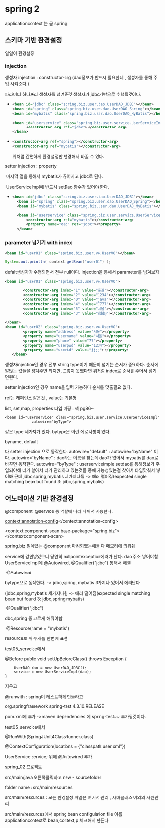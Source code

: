 # spring 2

applicationcontext 는 곧 spring 

## 스키마 기반 환경설정

일일이 환경설정

### injection 

생성자 injection : constructor-arg (dao정보가 반드시 필요한데 , 생성자를 통해 주입 시켜준다.) 

파라미터 하나짜리 생성자를 넘겨준것 생성자가 jdbc기반으로 수행될것이다. 

- ```xml
  <bean id="jdbc" class="spring.biz.user.dao.UserDAO_JDBC"></bean>
  <bean id="spring" class="spring.biz.user.dao.UserDAO_Spring"></bean>
  <bean id="mybatis" class="spring.biz.user.dao.UserDAO_MyBatis"></bean>
  	
  <bean id="userservice" class="spring.biz.user.service.UserServiceImpl">	
  		<constructor-arg ref="jdbc"></constructor-arg>	
  </bean>
  ```

- ``` xml
  <constructor-arg ref="spring"></constructor-arg>
  <constructor-arg ref="mybatis"></constructor-arg>
  ```

  위처럼 간편하게 환경설정만 변경해서 바꿀 수 있다. 

setter injection : property

​	마지막 열을 통해서 mybatis가 끊어지고 jdbc로 된다. 

​	UserServiceImpl에 반드시 setDao 함수가 있어야 한다. 

- ``` xml
  <bean id="jdbc" class="spring.biz.user.dao.UserDAO_JDBC"></bean>
  	<bean id="spring" class="spring.biz.user.dao.UserDAO_Spring"></bean>
  	<bean id="mybatis" class="spring.biz.user.dao.UserDAO_MyBatis"></bean>
  	
  	<bean id="userservice" class="spring.biz.user.service.UserServiceImpl">
  		<constructor-arg ref="mybatis"></constructor-arg>
  		<property name="dao" ref="jdbc"></property>
  	</bean>
  ```

### parameter 넘기기 with index

``` xml
<bean id="user01" class="spring.biz.user.vo.UserVO"></bean>
```

``` java
System.out.println( context.getBean("user01") );
```

defalt생성자가 수행되면서 전부 null이다.  injection을 통해서 parameter를 넘겨보자 

```xml
<bean id="user01" class="spring.biz.user.vo.UserVO">
		
		<constructor-arg index="1" value="홍길"></constructor-arg>
		<constructor-arg index="2" value="1234"></constructor-arg>
		<constructor-arg index="0" value="java"></constructor-arg>
		<constructor-arg index="4" value="7777"></constructor-arg>
		<constructor-arg index="5" value="서울"></constructor-arg>
		<constructor-arg index="3" value="ddd@"></constructor-arg>
		
</bean>
<bean id="user02" class="spring.biz.user.vo.UserVO">
		<property name="address" value="서울"></property>
		<property name="username" value="서울"></property>
		<property name="phone" value="77"></property>
		<property name="userpwd" value="1234"></property>
		<property name="userid" value="jjjj"></property>
   </bean>
```

생성자injection인 경우 전부 string type이기 때문에 넘기는 순서가 중요하다. 순서에 알맍는 값들을 넘겨주면 되지만, 그렇지 못했다면 위처럼 index로 순서를 주어서 넘기면된다. 

setter injection인 경우 name을 입력 가능하다 순서를 맞출필요 없다. 

ref는 레퍼런스 같은것 , value는 기본형

 list, set,map, properties 타입 매핑 : 책 pg86~



```
<bean id="userservice" class="spring.biz.user.service.UserServiceImpl"
			autowire="byType">
```

같은 type 세가지가 있다. bytype은 이런 에로사항이 있다. 

byname, default

다 setter injection 으로 동작한다. 
		autowire="default" :  autowire="byName" 이다. 
		autowire="byName" : dao라는 이름을 찾는데 dao가 없어서 mybatis를 dao로 바꾸면 동작한다. 
		autowire="byType" : userserviceimple setdao를 통해정보가 주입되야해 너가 알아서 너가 관리하고 있는것들 
		중에 가능성있는걸 찾아서 타입맞춰서 넣어봐 
		근데 jdbc,spring,mybatis 세가지나됨 -> 에러 떨어짐(expected single matching bean but found 3: jdbc,spring,mybatis) 
		

## 어노테이션 기반 환경설정

@component, @service 등 역활에 따라 나눠서 사용한다. 

<context:annotation-config></context:annotation-config>

<context:component-scan base-package="spring.biz"></context:component-scan>

spring.biz 밑에있는 @component 마킹되엤는애들 다 메모리에 띄워줘

   service에 값안넣었으니 당연히 nullpointexception에러가 난다. dao 주소 넣어야함
	UserServiceImpl에 @Autowired, @Qualifier("jdbc") 통해서 해결



​	@Autowired

 bytype으로 동작한다. -> jdbc,spring, mybatis 3가지나 있어서 에러난다

(jdbc,spring,mybatis 세가지나됨 -> 에러 떨어짐(expected single matching bean but found 3: jdbc,spring,mybatis)




​	@Qualifier("jdbc")

dbc,spring  중  고르게 해줘야함




​	@Resource(name = "mybatis")

resource로 위 두개를 한번에 표현





test05_servcice에서 

@Before
	public void setUpBeforeClass() throws Exception {
		

		UserDAO dao = new UserDAO_JDBC();
		service = new UserServiceImpl(dao);
	}
지우고

@runwith : spring이 테스트하게 만들라고

<dependency>
    	<groupId>org.springframework</groupId>
   	 	<artifactId>spring-test</artifactId>
    	<version>4.3.10.RELEASE</version>
	</dependency>

pom.xml에 추가 ->maven dependencies 에 spring-test~~ 추가될것이다.

test05_servcice에서 

@RunWith(SpringJUnit4ClassRunner.class)

@ContextConfiguration(locations = {"classpath:user.xml"})



UserService service;	위에 @Autowired 추가



spring_02 프로젝트 

src/main/java 오른쪽클릭하고 new - sourcefolder

folder name : src/main/resources

src/main/resources : 모든 환경설정 파일은 여기서 관리 , 자바클래스 이외의 자원관리

src/main/resources에서 spring bean configulation file 이름 applicationcontext로 bean,context,p 체크해서 만든다 